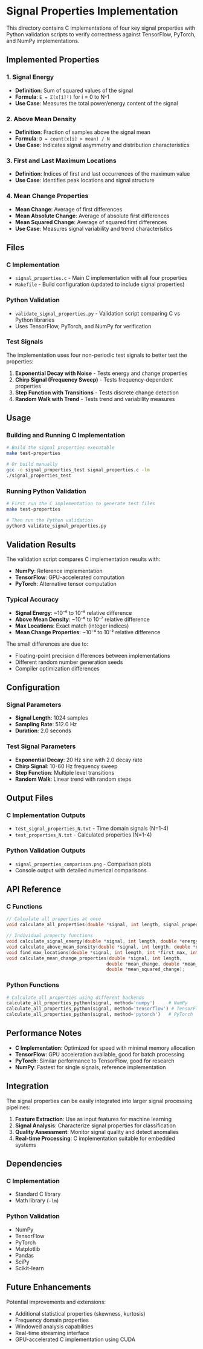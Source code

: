 # Signal Properties Implementation

This directory contains C implementations of four key signal properties with Python validation scripts to verify correctness against TensorFlow, PyTorch, and NumPy implementations.

## Implemented Properties

### 1. Signal Energy
- **Definition**: Sum of squared values of the signal
- **Formula**: `E = Σ(x[i]²)` for i = 0 to N-1
- **Use Case**: Measures the total power/energy content of the signal

### 2. Above Mean Density
- **Definition**: Fraction of samples above the signal mean
- **Formula**: `D = count(x[i] > mean) / N`
- **Use Case**: Indicates signal asymmetry and distribution characteristics

### 3. First and Last Maximum Locations
- **Definition**: Indices of first and last occurrences of the maximum value
- **Use Case**: Identifies peak locations and signal structure

### 4. Mean Change Properties
- **Mean Change**: Average of first differences
- **Mean Absolute Change**: Average of absolute first differences  
- **Mean Squared Change**: Average of squared first differences
- **Use Case**: Measures signal variability and trend characteristics

## Files

### C Implementation
- `signal_properties.c` - Main C implementation with all four properties
- `Makefile` - Build configuration (updated to include signal properties)

### Python Validation
- `validate_signal_properties.py` - Validation script comparing C vs Python libraries
- Uses TensorFlow, PyTorch, and NumPy for verification

### Test Signals
The implementation uses four non-periodic test signals to better test the properties:

1. **Exponential Decay with Noise** - Tests energy and change properties
2. **Chirp Signal (Frequency Sweep)** - Tests frequency-dependent properties
3. **Step Function with Transitions** - Tests discrete change detection
4. **Random Walk with Trend** - Tests trend and variability measures

## Usage

### Building and Running C Implementation

```bash
# Build the signal properties executable
make test-properties

# Or build manually
gcc -o signal_properties_test signal_properties.c -lm
./signal_properties_test
```

### Running Python Validation

```bash
# First run the C implementation to generate test files
make test-properties

# Then run the Python validation
python3 validate_signal_properties.py
```

## Validation Results

The validation script compares C implementation results with:
- **NumPy**: Reference implementation
- **TensorFlow**: GPU-accelerated computation
- **PyTorch**: Alternative tensor computation

### Typical Accuracy
- **Signal Energy**: ~10⁻⁶ to 10⁻⁸ relative difference
- **Above Mean Density**: ~10⁻⁶ to 10⁻⁷ relative difference  
- **Max Locations**: Exact match (integer indices)
- **Mean Change Properties**: ~10⁻⁴ to 10⁻² relative difference

The small differences are due to:
- Floating-point precision differences between implementations
- Different random number generation seeds
- Compiler optimization differences

## Configuration

### Signal Parameters
- **Signal Length**: 1024 samples
- **Sampling Rate**: 512.0 Hz
- **Duration**: 2.0 seconds

### Test Signal Parameters
- **Exponential Decay**: 20 Hz sine with 2.0 decay rate
- **Chirp Signal**: 10-60 Hz frequency sweep
- **Step Function**: Multiple level transitions
- **Random Walk**: Linear trend with random steps

## Output Files

### C Implementation Outputs
- `test_signal_properties_N.txt` - Time domain signals (N=1-4)
- `test_properties_N.txt` - Calculated properties (N=1-4)

### Python Validation Outputs
- `signal_properties_comparison.png` - Comparison plots
- Console output with detailed numerical comparisons

## API Reference

### C Functions

```c
// Calculate all properties at once
void calculate_all_properties(double *signal, int length, signal_properties_t *properties);

// Individual property functions
void calculate_signal_energy(double *signal, int length, double *energy);
void calculate_above_mean_density(double *signal, int length, double *density);
void find_max_locations(double *signal, int length, int *first_max, int *last_max);
void calculate_mean_change_properties(double *signal, int length, 
                                     double *mean_change, double *mean_abs_change, 
                                     double *mean_squared_change);
```

### Python Functions

```python
# Calculate all properties using different backends
calculate_all_properties_python(signal, method='numpy')     # NumPy
calculate_all_properties_python(signal, method='tensorflow') # TensorFlow  
calculate_all_properties_python(signal, method='pytorch')   # PyTorch
```

## Performance Notes

- **C Implementation**: Optimized for speed with minimal memory allocation
- **TensorFlow**: GPU acceleration available, good for batch processing
- **PyTorch**: Similar performance to TensorFlow, good for research
- **NumPy**: Fastest for single signals, reference implementation

## Integration

The signal properties can be easily integrated into larger signal processing pipelines:

1. **Feature Extraction**: Use as input features for machine learning
2. **Signal Analysis**: Characterize signal properties for classification
3. **Quality Assessment**: Monitor signal quality and detect anomalies
4. **Real-time Processing**: C implementation suitable for embedded systems

## Dependencies

### C Implementation
- Standard C library
- Math library (`-lm`)

### Python Validation
- NumPy
- TensorFlow
- PyTorch
- Matplotlib
- Pandas
- SciPy
- Scikit-learn

## Future Enhancements

Potential improvements and extensions:
- Additional statistical properties (skewness, kurtosis)
- Frequency domain properties
- Windowed analysis capabilities
- Real-time streaming interface
- GPU-accelerated C implementation using CUDA
